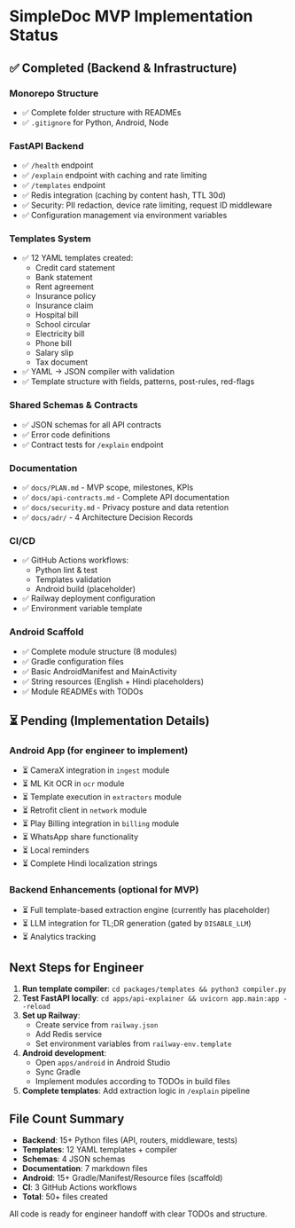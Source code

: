 # SimpleDoc MVP Implementation Status

## ✅ Completed (Backend & Infrastructure)

### Monorepo Structure
- ✅ Complete folder structure with READMEs
- ✅ `.gitignore` for Python, Android, Node

### FastAPI Backend
- ✅ `/health` endpoint
- ✅ `/explain` endpoint with caching and rate limiting
- ✅ `/templates` endpoint
- ✅ Redis integration (caching by content hash, TTL 30d)
- ✅ Security: PII redaction, device rate limiting, request ID middleware
- ✅ Configuration management via environment variables

### Templates System
- ✅ 12 YAML templates created:
  - Credit card statement
  - Bank statement
  - Rent agreement
  - Insurance policy
  - Insurance claim
  - Hospital bill
  - School circular
  - Electricity bill
  - Phone bill
  - Salary slip
  - Tax document
- ✅ YAML → JSON compiler with validation
- ✅ Template structure with fields, patterns, post-rules, red-flags

### Shared Schemas & Contracts
- ✅ JSON schemas for all API contracts
- ✅ Error code definitions
- ✅ Contract tests for `/explain` endpoint

### Documentation
- ✅ `docs/PLAN.md` - MVP scope, milestones, KPIs
- ✅ `docs/api-contracts.md` - Complete API documentation
- ✅ `docs/security.md` - Privacy posture and data retention
- ✅ `docs/adr/` - 4 Architecture Decision Records

### CI/CD
- ✅ GitHub Actions workflows:
  - Python lint & test
  - Templates validation
  - Android build (placeholder)
- ✅ Railway deployment configuration
- ✅ Environment variable template

### Android Scaffold
- ✅ Complete module structure (8 modules)
- ✅ Gradle configuration files
- ✅ Basic AndroidManifest and MainActivity
- ✅ String resources (English + Hindi placeholders)
- ✅ Module READMEs with TODOs

## ⏳ Pending (Implementation Details)

### Android App (for engineer to implement)
- ⏳ CameraX integration in `ingest` module
- ⏳ ML Kit OCR in `ocr` module
- ⏳ Template execution in `extractors` module
- ⏳ Retrofit client in `network` module
- ⏳ Play Billing integration in `billing` module
- ⏳ WhatsApp share functionality
- ⏳ Local reminders
- ⏳ Complete Hindi localization strings

### Backend Enhancements (optional for MVP)
- ⏳ Full template-based extraction engine (currently has placeholder)
- ⏳ LLM integration for TL;DR generation (gated by `DISABLE_LLM`)
- ⏳ Analytics tracking

## Next Steps for Engineer

1. **Run template compiler**: `cd packages/templates && python3 compiler.py`
2. **Test FastAPI locally**: `cd apps/api-explainer && uvicorn app.main:app --reload`
3. **Set up Railway**: 
   - Create service from `railway.json`
   - Add Redis service
   - Set environment variables from `railway-env.template`
4. **Android development**:
   - Open `apps/android` in Android Studio
   - Sync Gradle
   - Implement modules according to TODOs in build files
5. **Complete templates**: Add extraction logic in `/explain` pipeline

## File Count Summary

- **Backend**: 15+ Python files (API, routers, middleware, tests)
- **Templates**: 12 YAML templates + compiler
- **Schemas**: 4 JSON schemas
- **Documentation**: 7 markdown files
- **Android**: 15+ Gradle/Manifest/Resource files (scaffold)
- **CI**: 3 GitHub Actions workflows
- **Total**: 50+ files created

All code is ready for engineer handoff with clear TODOs and structure.

